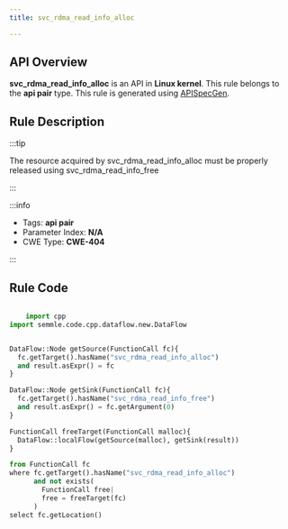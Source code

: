 ```yaml
---
title: svc_rdma_read_info_alloc

---
```



## API Overview
**svc_rdma_read_info_alloc** is an API in **Linux kernel**. This rule belongs to the **api pair** type. This rule is generated using [APISpecGen](../../tools/APISpecGen).
## Rule Description

:::tip

The resource acquired by svc_rdma_read_info_alloc must be properly released using svc_rdma_read_info_free

:::

:::info

- Tags: **api pair**
- Parameter Index: **N/A**
- CWE Type: **CWE-404**

:::

## Rule Code
```python

    import cpp
import semmle.code.cpp.dataflow.new.DataFlow


DataFlow::Node getSource(FunctionCall fc){
  fc.getTarget().hasName("svc_rdma_read_info_alloc")
  and result.asExpr() = fc
}

DataFlow::Node getSink(FunctionCall fc){
  fc.getTarget().hasName("svc_rdma_read_info_free")
  and result.asExpr() = fc.getArgument(0)
}

FunctionCall freeTarget(FunctionCall malloc){
  DataFlow::localFlow(getSource(malloc), getSink(result))
}

from FunctionCall fc
where fc.getTarget().hasName("svc_rdma_read_info_alloc")
      and not exists(
        FunctionCall free| 
        free = freeTarget(fc)
      )
select fc.getLocation()

    
```